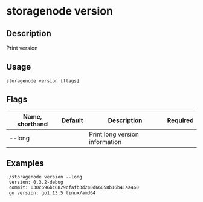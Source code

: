 # storagenode version

## Description

Print version

## Usage
```
storagenode version [flags]
```

## Flags

| Name, shorthand| Default   | Description | Required                                                                  |
| --------------- | ----   | -------- | --------------------- 
| --long  |  | Print long version information |

## Examples

```
./storagenode version --long
 version: 0.3.2-debug
 commit: 030c696bc6829cfafb3d240d66058b16b41aa460
 go version: go1.13.5 linux/amd64 
```
